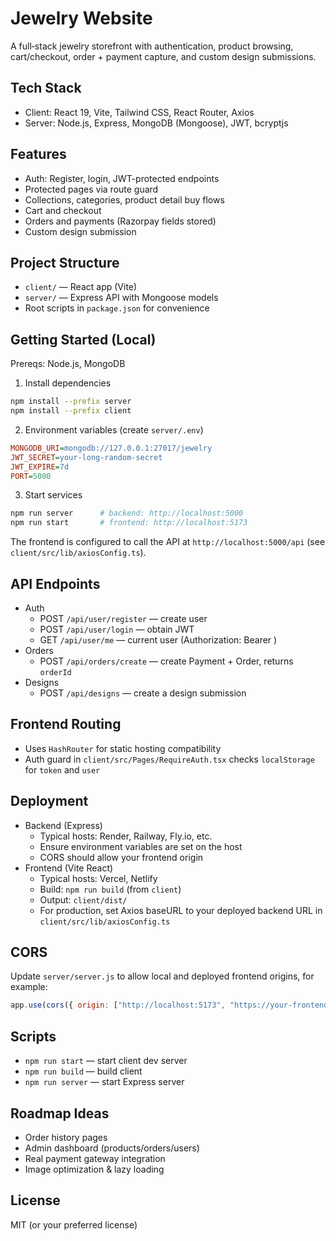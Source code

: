 # Jewelry Website

A full‑stack jewelry storefront with authentication, product browsing, cart/checkout, order + payment capture, and custom design submissions.

## Tech Stack

- Client: React 19, Vite, Tailwind CSS, React Router, Axios
- Server: Node.js, Express, MongoDB (Mongoose), JWT, bcryptjs

## Features

- Auth: Register, login, JWT-protected endpoints
- Protected pages via route guard
- Collections, categories, product detail buy flows
- Cart and checkout
- Orders and payments (Razorpay fields stored)
- Custom design submission

## Project Structure

- `client/` — React app (Vite)
- `server/` — Express API with Mongoose models
- Root scripts in `package.json` for convenience

## Getting Started (Local)

Prereqs: Node.js, MongoDB

1) Install dependencies
```bash
npm install --prefix server
npm install --prefix client
```
2) Environment variables (create `server/.env`)
```ini
MONGODB_URI=mongodb://127.0.0.1:27017/jewelry
JWT_SECRET=your-long-random-secret
JWT_EXPIRE=7d
PORT=5000
```
3) Start services
```bash
npm run server      # backend: http://localhost:5000
npm run start       # frontend: http://localhost:5173
```

The frontend is configured to call the API at `http://localhost:5000/api` (see `client/src/lib/axiosConfig.ts`).

## API Endpoints

- Auth
  - POST `/api/user/register` — create user
  - POST `/api/user/login` — obtain JWT
  - GET `/api/user/me` — current user (Authorization: Bearer <token>)
- Orders
  - POST `/api/orders/create` — create Payment + Order, returns `orderId`
- Designs
  - POST `/api/designs` — create a design submission

## Frontend Routing

- Uses `HashRouter` for static hosting compatibility
- Auth guard in `client/src/Pages/RequireAuth.tsx` checks `localStorage` for `token` and `user`

## Deployment

- Backend (Express)
  - Typical hosts: Render, Railway, Fly.io, etc.
  - Ensure environment variables are set on the host
  - CORS should allow your frontend origin
- Frontend (Vite React)
  - Typical hosts: Vercel, Netlify
  - Build: `npm run build` (from `client`)
  - Output: `client/dist/`
  - For production, set Axios baseURL to your deployed backend URL in `client/src/lib/axiosConfig.ts`

## CORS

Update `server/server.js` to allow local and deployed frontend origins, for example:
```js
app.use(cors({ origin: ["http://localhost:5173", "https://your-frontend-domain"], credentials: false }));
```

## Scripts

- `npm run start` — start client dev server
- `npm run build` — build client
- `npm run server` — start Express server

## Roadmap Ideas

- Order history pages
- Admin dashboard (products/orders/users)
- Real payment gateway integration
- Image optimization & lazy loading

## License

MIT (or your preferred license)
